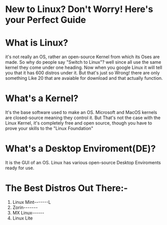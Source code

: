 # New to Linux? Don't Worry! Here's your Perfect Guide

# What is Linux?
it's not really an OS, rather an open-source Kernel from which its Oses are made. So why do people say "Switch to Linux"? well since all use the same kernel they come under one heading. Now when you google Linux it will tell you that it has 600 distros under it. But that's just so Wrong! there are only something Like 20 that are avaiable for download and that actually function.

# What's a Kernel?
It's the base software used to make an OS. Microsoft and MacOS kernels are closed-source meaning they control it. But That's not the case with the Linux Kernel, it's completely free and open source, though you have to prove your skills to the "Linux Foundation"

# What's a Desktop Enviroment(DE)?
It is the GUI of an OS. Linux has various open-source Desktop Enviroments ready for use.

# The Best Distros Out There:-
1. Linux Mint-------L
2. Zorin-------
3. MX Linux------
4. Linux Lite
